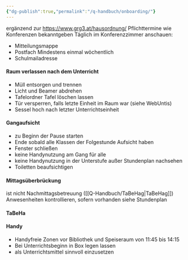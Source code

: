 ```yaml
---
{"dg-publish":true,"permalink":"/q-handbuch/onboarding/"}
---
```


ergänzend zur https://www.grg3.at/hausordnung/
Pflichttermine wie Konferenzen bekanntgeben
Täglich im Konferenzzimmer anschauen:
* Mitteilungsmappe
* Postfach
Mindestens einmal wöchentlich
* Schulmailadresse
#### Raum verlassen nach dem Unterricht
* Müll entsorgen und trennen
* Licht und Beamer abdrehen
* Tafelordner Tafel löschen lassen
* Tür versperren, falls letzte Einheit im Raum war (siehe WebUntis)
* Sessel hoch nach letzter Unterrichtseinheit 
#### Gangaufsicht
* zu Beginn der Pause starten
* Ende sobald alle Klassen der Folgestunde Aufsicht haben
* Fenster schließen
* keine Handynutzung am Gang für alle
* keine Handynutzung in der Unterstufe außer Stundenplan nachsehen
* Toiletten beaufsichtigen
#### Mittagsüberbrückung
ist nicht Nachmittagsbetreuung ([[Q-Handbuch/TaBeHag\|TaBeHag]])
Anwesenheiten kontrollieren, sofern vorhanden siehe Stundenplan

#### TaBeHa
#### Handy
* Handyfreie Zonen vor Bibliothek und Speiseraum von 11:45 bis 14:15
* Bei Unterrichtsbeginn in Box legen lassen
* als Unterrichtsmittel sinnvoll einzusetzen
